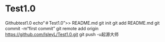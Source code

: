# Test1.0
Githubtest1.0
echo“＃Test1.0”>> README.md 
git init 
git add README.md 
git commit -m“first commit” 
git remote add origin https://github.com/IsleyL/Test1.0.git
 git push -u起源大师
